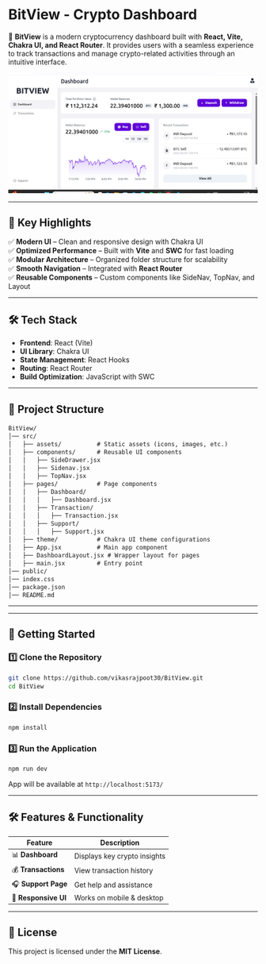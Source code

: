 # **BitView - Crypto Dashboard**  

🚀 **BitView** is a modern cryptocurrency dashboard built with **React, Vite, Chakra UI, and React Router**. It provides users with a seamless experience to track transactions and manage crypto-related activities through an intuitive interface.  

![BitView Dashboard Preview](Screenshot.png) 

---

## **📌 Key Highlights**  
✅ **Modern UI** – Clean and responsive design with Chakra UI  
✅ **Optimized Performance** – Built with **Vite** and **SWC** for fast loading  
✅ **Modular Architecture** – Organized folder structure for scalability  
✅ **Smooth Navigation** – Integrated with **React Router**  
✅ **Reusable Components** – Custom components like SideNav, TopNav, and Layout  

---

## **🛠 Tech Stack**  
- **Frontend**: React (Vite)  
- **UI Library**: Chakra UI  
- **State Management**: React Hooks  
- **Routing**: React Router  
- **Build Optimization**: JavaScript with SWC  

---

## **📂 Project Structure**  
```
BitView/
│── src/
│   ├── assets/          # Static assets (icons, images, etc.)
│   ├── components/      # Reusable UI components
│   │   ├── SideDrawer.jsx
│   │   ├── Sidenav.jsx
│   │   ├── TopNav.jsx
│   ├── pages/           # Page components
│   │   ├── Dashboard/
│   │   │   ├── Dashboard.jsx
│   │   ├── Transaction/
│   │   │   ├── Transaction.jsx
│   │   ├── Support/
│   │   │   ├── Support.jsx
│   ├── theme/           # Chakra UI theme configurations
│   ├── App.jsx          # Main app component
│   ├── DashboardLayout.jsx # Wrapper layout for pages
│   ├── main.jsx         # Entry point
│── public/
│── index.css
│── package.json
│── README.md
```

---


---

## **🚀 Getting Started**  

### **1️⃣ Clone the Repository**  
```sh
git clone https://github.com/vikasrajpoot30/BitView.git
cd BitView
```

### **2️⃣ Install Dependencies**  
```sh
npm install
```

### **3️⃣ Run the Application**  
```sh
npm run dev
```
App will be available at `http://localhost:5173/`

---

## **🛠 Features & Functionality**  

| Feature          | Description |
|-----------------|-------------|
| 📊 **Dashboard** | Displays key crypto insights |
| 💰 **Transactions** | View transaction history |
| 🎧 **Support Page** | Get help and assistance |
| 📱 **Responsive UI** | Works on mobile & desktop |

---

## **📜 License**  
This project is licensed under the **MIT License**.  
